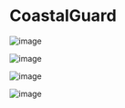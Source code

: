 # CoastalGuard

![image](https://github.com/Wilsonator123/coastal-guard/assets/106590637/864dedf0-a33f-4c97-9f55-7c4851882106)


![image](https://github.com/Wilsonator123/coastal-guard/assets/106590637/79bc48e6-d5de-4456-8814-684138220407)


![image](https://github.com/Wilsonator123/coastal-guard/assets/106590637/c3a2a06c-4b7b-4352-9a1c-f43147cfb3d9)


![image](https://github.com/Wilsonator123/coastal-guard/assets/106590637/b5a540d5-aad5-4694-a9b1-286601f557f8)
